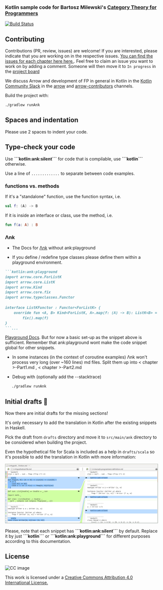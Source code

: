 ### Kotlin sample code for Bartosz Milewski's [Category Theory for Programmers](https://bartoszmilewski.com/2014/10/28/category-theory-for-programmers-the-preface/)
[![Build Status](https://travis-ci.com/arrow-kt/Category-Theory-for-Programmers.kt.svg?branch=master)](https://travis-ci.com/arrow-kt/Category-Theory-for-Programmers.kt)

## Contributing
Contributions (PR, review, issues) are welcome!
If you are interested, please indicate that you are working on in the respective issues. [You can find the issues for each chapter here here.](https://github.com/arrow-kt/Category-Theory-for-Programmers.kt/issues). Feel free to claim an issue you want to work on by adding a comment. Someone will then move it to `In progress` in the [project board](https://github.com/arrow-kt/Category-Theory-for-Programmers.kt/projects/1)

We discuss Arrow and development of FP in general in Kotlin in the
[Kotlin Community Slack](https://slack.kotlinlang.org) in the [arrow](https://kotlinlang.slack.com/messages/C5UPMM0A0) and [arrow-contributors](https://kotlinlang.slack.com/messages/C8UK6RTHU) channels. 

Build the project with:

```bash
./gradlew runAnk
```

## Spaces and indentation

Please use 2 spaces to indent your code.

## Type-check your code

Use **\`\`\`kotlin:ank:silent\`\`\`** for code that is compilable, use **\`\`\`kotlin\`\`\`** otherwise.

Use a line of `.............` to separate between code examples. 

### functions vs. methods

If it's a "standalone" function, use the function syntax, i.e.
```kotlin
val f: (A) -> B
```

If it is inside an interface or class, use the method, i.e.

```kotlin
fun f(a: A) : B
```

### Λnk

- The Docs for [Λnk](https://github.com/arrow-kt/arrow/tree/master/modules/ank) without ank:playground 

- If you define / redefine type classes please define them within a playground environment.
```markdown
```kotlin:ank:playground
import arrow.core.ForListK
import arrow.core.ListK
import arrow.Kind
import arrow.core.fix
import arrow.typeclasses.Functor

interface ListKFunctor : Functor<ForListK> {
    override fun <A, B> Kind<ForListK, A>.map(f: (A) -> B): ListK<B> =
        fix().map(f)
}
```... 
```
[Playground Docs](https://github.com/arrow-kt/arrow-playground).
But for now a basic set-up as the snippet above is sufficient. Remember that ank:playground wont make the code snippet global for other snippets.

- In some instances (in the context of coroutine examples) Λnk won't process very long (over ~160 lines) md files. Split them up into < chapter >-Part1.md , < chapter >-Part2.md

- Debug with (optionally add the --stacktrace)
```bash
   ./gradlew runAnk
```

## Initial drafts :tada:

Now there are initial drafts for the missing sections!

It's only necessary to add the translation in Kotlin after the existing snippets in Haskell.

Pick the draft from `drafts` directory and move it to `src/main/ank` directory to be considered when building the project.

Even the hypothetical file for Scala is included as a help in `drafts/scala` so it's possible to add the translation in Kotlin with more information:

![Screenshot of meld](drafts/scala/example.png)

Please, note that each snippet has **\`\`\`kotlin:ank:silent\`\`\`** by default. Replace it by just **\`\`\`kotlin\`\`\`** or **\`\`\`kotlin:ank:playground\`\`\`** for different purposes according to this documentation.

## License 

![CC image](https://i.creativecommons.org/l/by/4.0/88x31.png)

This work is licensed under a [Creative Commons Attribution 4.0 International License.](https://creativecommons.org/licenses/by/4.0/)

